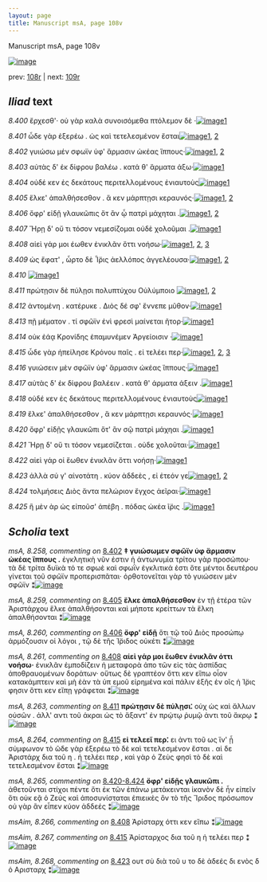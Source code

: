 ```yaml
---
layout: page
title: Manuscript msA, page 108v
---
```


Manuscript msA, page 108v

[![image](http://www.homermultitext.org/iipsrv?OBJ=IIP,1.0&FIF=/project/homer/pyramidal/deepzoom/hmt/vaimg/2017a/VA108VN_0611.tif&WID=100&CVT=JPEG)](http://www.homermultitext.org/ict2/?urn=urn:cite2:hmt:vaimg.2017a:VA108VN_0611)

prev:  [108r](../108r) | next:  [109r](../109r)

## *Iliad* text

*8.400* <a id="8.400"/> ἔρχεσθ'· οὐ γὰρ καλὰ συνοισόμεθα πτόλεμον δὲ ·[![image](http://www.homermultitext.org/iipsrv?OBJ=IIP,1.0&FIF=/project/homer/pyramidal/deepzoom/hmt/vaimg/2017a/VA108VN_0611.tif&RGN=0.4665,0.2382,0.3744,0.0338&WID=1000&CVT=JPEG)](http://www.homermultitext.org/ict2/?urn=urn:cite2:hmt:vaimg.2017a:VA108VN_0611@0.4665,0.2382,0.3744,0.0338)[1](#msA_8.1)

*8.401* <a id="8.401"/> ὧδε γὰρ ἐξερέω . ὡς καὶ τετελεσμένον ἔσται[![image](http://www.homermultitext.org/iipsrv?OBJ=IIP,1.0&FIF=/project/homer/pyramidal/deepzoom/hmt/vaimg/2017a/VA108VN_0611.tif&RGN=0.4665,0.2585,0.3473,0.0331&WID=1000&CVT=JPEG)](http://www.homermultitext.org/ict2/?urn=urn:cite2:hmt:vaimg.2017a:VA108VN_0611@0.4665,0.2585,0.3473,0.0331)[1](#msA_8.1), [2](#msAim_8.2002)

*8.402* <a id="8.402"/> γυιώσω μέν σφωϊν ὑφ' ἅρμασιν ὠκέας ἵππους·[![image](http://www.homermultitext.org/iipsrv?OBJ=IIP,1.0&FIF=/project/homer/pyramidal/deepzoom/hmt/vaimg/2017a/VA108VN_0611.tif&RGN=0.4695,0.2757,0.3784,0.0383&WID=1000&CVT=JPEG)](http://www.homermultitext.org/ict2/?urn=urn:cite2:hmt:vaimg.2017a:VA108VN_0611@0.4695,0.2757,0.3784,0.0383)[1](#msA_8.1), [2](#msA_8.258)

*8.403* <a id="8.403"/> αὐτὰς δ' ἐκ δίφρου βαλέω . κατά θ' ἅρματα άξω·[![image](http://www.homermultitext.org/iipsrv?OBJ=IIP,1.0&FIF=/project/homer/pyramidal/deepzoom/hmt/vaimg/2017a/VA108VN_0611.tif&RGN=0.4715,0.2968,0.3984,0.0316&WID=1000&CVT=JPEG)](http://www.homermultitext.org/ict2/?urn=urn:cite2:hmt:vaimg.2017a:VA108VN_0611@0.4715,0.2968,0.3984,0.0316)[1](#msA_8.1)

*8.404* <a id="8.404"/> οὐδέ κεν ἐς δεκάτους περιτελλομένους ἐνιαυτοὺς[![image](http://www.homermultitext.org/iipsrv?OBJ=IIP,1.0&FIF=/project/homer/pyramidal/deepzoom/hmt/vaimg/2017a/VA108VN_0611.tif&RGN=0.4695,0.3156,0.4064,0.0301&WID=1000&CVT=JPEG)](http://www.homermultitext.org/ict2/?urn=urn:cite2:hmt:vaimg.2017a:VA108VN_0611@0.4695,0.3156,0.4064,0.0301)[1](#msA_8.1)

*8.405* <a id="8.405"/> ἕλκε' ἀπαλθήσεσθον . ἅ κεν μάρπτῃσι κεραυνός·[![image](http://www.homermultitext.org/iipsrv?OBJ=IIP,1.0&FIF=/project/homer/pyramidal/deepzoom/hmt/vaimg/2017a/VA108VN_0611.tif&RGN=0.4675,0.3358,0.4194,0.0308&WID=1000&CVT=JPEG)](http://www.homermultitext.org/ict2/?urn=urn:cite2:hmt:vaimg.2017a:VA108VN_0611@0.4675,0.3358,0.4194,0.0308)[1](#msA_8.259), [2](#msA_8.1)

*8.406* <a id="8.406"/> ὄφρ' εἰδῇ γλαυκῶπις ὅτ ἂν ᾧ πατρὶ μάχηται .[![image](http://www.homermultitext.org/iipsrv?OBJ=IIP,1.0&FIF=/project/homer/pyramidal/deepzoom/hmt/vaimg/2017a/VA108VN_0611.tif&RGN=0.4585,0.3569,0.4284,0.0338&WID=1000&CVT=JPEG)](http://www.homermultitext.org/ict2/?urn=urn:cite2:hmt:vaimg.2017a:VA108VN_0611@0.4585,0.3569,0.4284,0.0338)[1](#msA_8.1), [2](#msA_8.260)

*8.407* <a id="8.407"/> Ἥρῃ δ' οὔ τι τόσον 					νεμεσίζομαι οὐδὲ χολοῦμαι .[![image](http://www.homermultitext.org/iipsrv?OBJ=IIP,1.0&FIF=/project/homer/pyramidal/deepzoom/hmt/vaimg/2017a/VA108VN_0611.tif&RGN=0.4545,0.3742,0.4154,0.0353&WID=1000&CVT=JPEG)](http://www.homermultitext.org/ict2/?urn=urn:cite2:hmt:vaimg.2017a:VA108VN_0611@0.4545,0.3742,0.4154,0.0353)[1](#msA_8.1)

*8.408* <a id="8.408"/> αἰεὶ γάρ μοι έωθεν ἐνικλᾶν ὅττι νοήσω·[![image](http://www.homermultitext.org/iipsrv?OBJ=IIP,1.0&FIF=/project/homer/pyramidal/deepzoom/hmt/vaimg/2017a/VA108VN_0611.tif&RGN=0.4545,0.3944,0.3764,0.0323&WID=1000&CVT=JPEG)](http://www.homermultitext.org/ict2/?urn=urn:cite2:hmt:vaimg.2017a:VA108VN_0611@0.4545,0.3944,0.3764,0.0323)[1](#msA_8.261), [2](#msA_8.1), [3](#msAim_8.266)

*8.409* <a id="8.409"/> ὡς ἔφατ' , ὦρτο δὲ Ἶ̈ρις ἀελλόπος ἀγγελέουσα·[![image](http://www.homermultitext.org/iipsrv?OBJ=IIP,1.0&FIF=/project/homer/pyramidal/deepzoom/hmt/vaimg/2017a/VA108VN_0611.tif&RGN=0.4655,0.4132,0.3624,0.0301&WID=1000&CVT=JPEG)](http://www.homermultitext.org/ict2/?urn=urn:cite2:hmt:vaimg.2017a:VA108VN_0611@0.4655,0.4132,0.3624,0.0301)[1](#msA_8.262), [2](#msA_8.1)

*8.410* <a id="8.410"/> 				[![image](http://www.homermultitext.org/iipsrv?OBJ=IIP,1.0&FIF=/project/homer/pyramidal/deepzoom/hmt/vaimg/2017a/VA108VN_0611.tif&RGN=0.4649,0.8037,0.3423,0.0352&WID=1000&CVT=JPEG)](http://www.homermultitext.org/ict2/?urn=urn:cite2:hmt:vaimg.2017a:VA108VN_0611@0.4649,0.8037,0.3423,0.0352)[1](#msA_8.1)

*8.411* <a id="8.411"/> πρώτῃσιν δὲ πύλῃσι πολυπτύχου Οὐλύμποιο 				[![image](http://www.homermultitext.org/iipsrv?OBJ=IIP,1.0&FIF=/project/homer/pyramidal/deepzoom/hmt/vaimg/2017a/VA108VN_0611.tif&RGN=0.4595,0.4313,0.3614,0.0338&WID=1000&CVT=JPEG)](http://www.homermultitext.org/ict2/?urn=urn:cite2:hmt:vaimg.2017a:VA108VN_0611@0.4595,0.4313,0.3614,0.0338)[1](#msA_8.263), [2](#msA_8.1)

*8.412* <a id="8.412"/> ἀντομένη . κατέρυκε . Διὸς 					δέ σφ' ἔννεπε μῦθον·[![image](http://www.homermultitext.org/iipsrv?OBJ=IIP,1.0&FIF=/project/homer/pyramidal/deepzoom/hmt/vaimg/2017a/VA108VN_0611.tif&RGN=0.4725,0.4493,0.3984,0.0331&WID=1000&CVT=JPEG)](http://www.homermultitext.org/ict2/?urn=urn:cite2:hmt:vaimg.2017a:VA108VN_0611@0.4725,0.4493,0.3984,0.0331)[1](#msA_8.1)

*8.413* <a id="8.413"/> πῇ μέματον . τί σφῶϊν ἐνὶ φρεσὶ μαίνεται ῆτορ·[![image](http://www.homermultitext.org/iipsrv?OBJ=IIP,1.0&FIF=/project/homer/pyramidal/deepzoom/hmt/vaimg/2017a/VA108VN_0611.tif&RGN=0.4675,0.4688,0.4054,0.0331&WID=1000&CVT=JPEG)](http://www.homermultitext.org/ict2/?urn=urn:cite2:hmt:vaimg.2017a:VA108VN_0611@0.4675,0.4688,0.4054,0.0331)[1](#msA_8.1)

*8.414* <a id="8.414"/> οὐκ ἐάᾳ Κρονίδης 					ἐπαμυνέμεν Ἀργείοισιν ·[![image](http://www.homermultitext.org/iipsrv?OBJ=IIP,1.0&FIF=/project/homer/pyramidal/deepzoom/hmt/vaimg/2017a/VA108VN_0611.tif&RGN=0.4755,0.4891,0.3964,0.0316&WID=1000&CVT=JPEG)](http://www.homermultitext.org/ict2/?urn=urn:cite2:hmt:vaimg.2017a:VA108VN_0611@0.4755,0.4891,0.3964,0.0316)[1](#msA_8.1)

*8.415* <a id="8.415"/> ὧδε γὰρ ἠπείλησε Κρόνου παῖς . εἰ τελέει περ·[![image](http://www.homermultitext.org/iipsrv?OBJ=IIP,1.0&FIF=/project/homer/pyramidal/deepzoom/hmt/vaimg/2017a/VA108VN_0611.tif&RGN=0.4745,0.5071,0.4024,0.0308&WID=1000&CVT=JPEG)](http://www.homermultitext.org/ict2/?urn=urn:cite2:hmt:vaimg.2017a:VA108VN_0611@0.4745,0.5071,0.4024,0.0308)[1](#msAim_8.267), [2](#msA_8.1), [3](#msA_8.264)

*8.416* <a id="8.416"/> γυιώσειν μὲν σφῶϊν ὑφ' ἅρμασιν ὠκέας ἵππους·[![image](http://www.homermultitext.org/iipsrv?OBJ=IIP,1.0&FIF=/project/homer/pyramidal/deepzoom/hmt/vaimg/2017a/VA108VN_0611.tif&RGN=0.4735,0.5267,0.4114,0.0323&WID=1000&CVT=JPEG)](http://www.homermultitext.org/ict2/?urn=urn:cite2:hmt:vaimg.2017a:VA108VN_0611@0.4735,0.5267,0.4114,0.0323)[1](#msA_8.1)

*8.417* <a id="8.417"/> αὐτὰς δ' ἐκ δίφρου βαλέειν . κατά θ' άρματα άξειν .[![image](http://www.homermultitext.org/iipsrv?OBJ=IIP,1.0&FIF=/project/homer/pyramidal/deepzoom/hmt/vaimg/2017a/VA108VN_0611.tif&RGN=0.4785,0.544,0.4204,0.0323&WID=1000&CVT=JPEG)](http://www.homermultitext.org/ict2/?urn=urn:cite2:hmt:vaimg.2017a:VA108VN_0611@0.4785,0.544,0.4204,0.0323)[1](#msA_8.1)

*8.418* <a id="8.418"/> οὐδέ κεν ἐς δεκάτους περιτελλομένους ἐνιαυτοὺς[![image](http://www.homermultitext.org/iipsrv?OBJ=IIP,1.0&FIF=/project/homer/pyramidal/deepzoom/hmt/vaimg/2017a/VA108VN_0611.tif&RGN=0.4775,0.5605,0.4194,0.0346&WID=1000&CVT=JPEG)](http://www.homermultitext.org/ict2/?urn=urn:cite2:hmt:vaimg.2017a:VA108VN_0611@0.4775,0.5605,0.4194,0.0346)[1](#msA_8.1)

*8.419* <a id="8.419"/> ἕλκε' ἀπαλθήσεσθον , ἅ κεν μάρπτῃσι κεραυνός·[![image](http://www.homermultitext.org/iipsrv?OBJ=IIP,1.0&FIF=/project/homer/pyramidal/deepzoom/hmt/vaimg/2017a/VA108VN_0611.tif&RGN=0.4785,0.58,0.4204,0.0376&WID=1000&CVT=JPEG)](http://www.homermultitext.org/ict2/?urn=urn:cite2:hmt:vaimg.2017a:VA108VN_0611@0.4785,0.58,0.4204,0.0376)[1](#msA_8.1)

*8.420* <a id="8.420"/> ὄφρ' εἰδῇς γλαυκῶπι ὅτ' ἂν σῷ πατρὶ μάχηαι .[![image](http://www.homermultitext.org/iipsrv?OBJ=IIP,1.0&FIF=/project/homer/pyramidal/deepzoom/hmt/vaimg/2017a/VA108VN_0611.tif&RGN=0.4575,0.5995,0.4304,0.0376&WID=1000&CVT=JPEG)](http://www.homermultitext.org/ict2/?urn=urn:cite2:hmt:vaimg.2017a:VA108VN_0611@0.4575,0.5995,0.4304,0.0376)[1](#msA_8.1)

*8.421* <a id="8.421"/> Ἥρῃ δ' οὔ τι τόσον 					νεμεσίζεται . οὐδε χολοῦται·[![image](http://www.homermultitext.org/iipsrv?OBJ=IIP,1.0&FIF=/project/homer/pyramidal/deepzoom/hmt/vaimg/2017a/VA108VN_0611.tif&RGN=0.4545,0.6191,0.4154,0.0361&WID=1000&CVT=JPEG)](http://www.homermultitext.org/ict2/?urn=urn:cite2:hmt:vaimg.2017a:VA108VN_0611@0.4545,0.6191,0.4154,0.0361)[1](#msA_8.1)

*8.422* <a id="8.422"/> αἰεὶ γάρ οἱ ἕωθεν ἐνικλᾶν ὅττι νοήσῃ·[![image](http://www.homermultitext.org/iipsrv?OBJ=IIP,1.0&FIF=/project/homer/pyramidal/deepzoom/hmt/vaimg/2017a/VA108VN_0611.tif&RGN=0.4505,0.6379,0.3844,0.0383&WID=1000&CVT=JPEG)](http://www.homermultitext.org/ict2/?urn=urn:cite2:hmt:vaimg.2017a:VA108VN_0611@0.4505,0.6379,0.3844,0.0383)[1](#msA_8.1)

*8.423* <a id="8.423"/> ἀλλὰ σύ γ' αἰνοτάτη . κύον ἀδδεὲς , εἰ ἐτεόν γε[![image](http://www.homermultitext.org/iipsrv?OBJ=IIP,1.0&FIF=/project/homer/pyramidal/deepzoom/hmt/vaimg/2017a/VA108VN_0611.tif&RGN=0.4535,0.6551,0.4084,0.0398&WID=1000&CVT=JPEG)](http://www.homermultitext.org/ict2/?urn=urn:cite2:hmt:vaimg.2017a:VA108VN_0611@0.4535,0.6551,0.4084,0.0398)[1](#msA_8.1), [2](#msAim_8.268)

*8.424* <a id="8.424"/> τολμήσεις Διὸς ἄντα 					πελώριον ἔγχος ἀεῖραι·[![image](http://www.homermultitext.org/iipsrv?OBJ=IIP,1.0&FIF=/project/homer/pyramidal/deepzoom/hmt/vaimg/2017a/VA108VN_0611.tif&RGN=0.4535,0.6739,0.4134,0.0376&WID=1000&CVT=JPEG)](http://www.homermultitext.org/ict2/?urn=urn:cite2:hmt:vaimg.2017a:VA108VN_0611@0.4535,0.6739,0.4134,0.0376)[1](#msA_8.1)

*8.425* <a id="8.425"/> ἣ μὲν ὰρ ὡς εἰποῦσ' ἀπέβη . πόδας ὠκέα ῖ̈ρις .[![image](http://www.homermultitext.org/iipsrv?OBJ=IIP,1.0&FIF=/project/homer/pyramidal/deepzoom/hmt/vaimg/2017a/VA108VN_0611.tif&RGN=0.4725,0.6942,0.4104,0.0346&WID=1000&CVT=JPEG)](http://www.homermultitext.org/ict2/?urn=urn:cite2:hmt:vaimg.2017a:VA108VN_0611@0.4725,0.6942,0.4104,0.0346)[1](#msA_8.1)

## *Scholia* text

*msA, 8.258, commenting on* [8.402](#8.402)  <a id="msA_8.258"/> **‡ γυιώσωμεν σφῶϊν ὑφ ἅρμασιν ὠκέας ἵππους .** ἐγκλητικὴ νῦν ἐστιν ἡ ἀντωνυμία τρίτου γὰρ προσώπου· τὰ δὲ τρίτα δυϊκὰ τό τε σφωὲ καὶ σφωῒν ἐγκλιτικά ἐστι ὅτε μέντοι δευτέρου γίνεται τοῦ σφῶϊν προπερισπᾶται· ὀρθοτονεῖται γὰρ τὸ γυιώσειν μὲν σφῶϊν ⁑[![image](http://www.homermultitext.org/iipsrv?OBJ=IIP,1.0&FIF=/project/homer/pyramidal/deepzoom/hmt/vaimg/2017a/VA108VN_0611.tif&RGN=0.1728,0.1301,0.7148,0.0766&WID=1000&CVT=JPEG)](http://www.homermultitext.org/ict2/?urn=urn:cite2:hmt:vaimg.2017a:VA108VN_0611@0.1728,0.1301,0.7148,0.0766)

*msA, 8.259, commenting on* [8.405](#8.405)  <a id="msA_8.259"/> **ἕλκε ἀπαλθήσεσθον** ἐν τῇ ἑτέρα τῶν Ἀριστάρχου ἕλκε ἀπαλθήσονται καὶ μήποτε κρείττων τὰ ἕλκη ἀπαλθήσονται ⁑[![image](http://www.homermultitext.org/iipsrv?OBJ=IIP,1.0&FIF=/project/homer/pyramidal/deepzoom/hmt/vaimg/2017a/VA108VN_0611.tif&RGN=0.188,0.3289,0.2316,0.0781&WID=1000&CVT=JPEG)](http://www.homermultitext.org/ict2/?urn=urn:cite2:hmt:vaimg.2017a:VA108VN_0611@0.188,0.3289,0.2316,0.0781)

*msA, 8.260, commenting on* [8.406](#8.406)  <a id="msA_8.260"/> **ὄφρ' εἰδῇ** ὅτι τῷ τοῦ Διὸς προσώπῳ ἁρμόζουσιν οἱ λόγοι , τῷ δὲ τῆς Ί̈ριδος οὐκέτι ⁑[![image](http://www.homermultitext.org/iipsrv?OBJ=IIP,1.0&FIF=/project/homer/pyramidal/deepzoom/hmt/vaimg/2017a/VA108VN_0611.tif&RGN=0.1908,0.3887,0.2256,0.067&WID=1000&CVT=JPEG)](http://www.homermultitext.org/ict2/?urn=urn:cite2:hmt:vaimg.2017a:VA108VN_0611@0.1908,0.3887,0.2256,0.067)

*msA, 8.261, commenting on* [8.408](#8.408)  <a id="msA_8.261"/> **αἱεὶ γάρ μοι ἕωθεν ἐνικλᾶν όττι νοήσω·** ἐνικλᾶν ἐμποδίζειν ἡ μεταφορὰ ἀπο τῶν εἰς τὰς ἀσπίδας ἀποθραυομένων δοράτων· οὕτως δὲ γραπτέον ὅττι κεν εἴπω οἶον κατακάμπτειν καὶ μὴ ἐὰν τὰ ὑπ εμοῦ εἰρημένα καὶ πάλιν ἑξῆς ἐν οῖς ἡ Ί̈ρις φησιν ὅττι κεν εἴπῃ γράφεται ⁑[![image](http://www.homermultitext.org/iipsrv?OBJ=IIP,1.0&FIF=/project/homer/pyramidal/deepzoom/hmt/vaimg/2017a/VA108VN_0611.tif&RGN=0.184,0.435,0.2396,0.1589&WID=1000&CVT=JPEG)](http://www.homermultitext.org/ict2/?urn=urn:cite2:hmt:vaimg.2017a:VA108VN_0611@0.184,0.435,0.2396,0.1589)

*msA, 8.263, commenting on* [8.411](#8.411)  <a id="msA_8.263"/> **πρώτῃσιν δὲ πύλῃσι⁚** οὐχ ὡς καὶ ἄλλων οὐσῶν . ἀλλ' αντι τοῦ άκραι ὡς τὸ ἄξαντ' ἐν πρῴτῳ ῥυμῷ ἀντι τοῦ ἄκρῳ ⁑[![image](http://www.homermultitext.org/iipsrv?OBJ=IIP,1.0&FIF=/project/homer/pyramidal/deepzoom/hmt/vaimg/2017a/VA108VN_0611.tif&RGN=0.1828,0.6122,0.2492,0.082&WID=1000&CVT=JPEG)](http://www.homermultitext.org/ict2/?urn=urn:cite2:hmt:vaimg.2017a:VA108VN_0611@0.1828,0.6122,0.2492,0.082)

*msA, 8.264, commenting on* [8.415](#8.415)  <a id="msA_8.264"/> **εἰ τελεεἴ περ⁚** ει ἀντι τοῦ ως ἵν' ᾖ σύμφωνον τὸ ῶδε γὰρ ἐξερέω τὸ δὲ καὶ τετελεσμένον ἔσται . αἱ δε Ἀριστάρχ δια τοῦ η . ἠ τελέει περ , καὶ γὰρ ὁ Ζεὺς φησὶ τὸ δὲ καὶ τετελεσμένον ἔσται ⁑[![image](http://www.homermultitext.org/iipsrv?OBJ=IIP,1.0&FIF=/project/homer/pyramidal/deepzoom/hmt/vaimg/2017a/VA108VN_0611.tif&RGN=0.186,0.6756,0.278,0.1078&WID=1000&CVT=JPEG)](http://www.homermultitext.org/ict2/?urn=urn:cite2:hmt:vaimg.2017a:VA108VN_0611@0.186,0.6756,0.278,0.1078)

*msA, 8.265, commenting on* [8.420-8.424](#8.420-8.424)  <a id="msA_8.265"/> **ὄφρ' εἰδῇς γλαυκῶπι .** ἀθετοῦνται στίχοι πέντε ὅτι ἐκ τῶν ἐπάνω μετάκεινται ἱκανὸν δὲ ἦν εἰπεῖν ὅτι οὐκ εᾷ ὁ Ζεύς καὶ ἀποσυνίσταται ἐπιεικὲς ὃν τὸ τῆς Ἴριδος πρόσωπον οὐ γὰρ ἂν εἶπεν κύον ἀδδεές ⁑[![image](http://www.homermultitext.org/iipsrv?OBJ=IIP,1.0&FIF=/project/homer/pyramidal/deepzoom/hmt/vaimg/2017a/VA108VN_0611.tif&RGN=0.2048,0.7266,0.6672,0.0886&WID=1000&CVT=JPEG)](http://www.homermultitext.org/ict2/?urn=urn:cite2:hmt:vaimg.2017a:VA108VN_0611@0.2048,0.7266,0.6672,0.0886)

*msAim, 8.266, commenting on* [8.408](#8.408)  <a id="msAim_8.266"/> Ἀρίσταρχ όττι κεν εἴπω ⁑[![image](http://www.homermultitext.org/iipsrv?OBJ=IIP,1.0&FIF=/project/homer/pyramidal/deepzoom/hmt/vaimg/2017a/VA108VN_0611.tif&RGN=0.4084,0.4049,0.0516,0.0315&WID=1000&CVT=JPEG)](http://www.homermultitext.org/ict2/?urn=urn:cite2:hmt:vaimg.2017a:VA108VN_0611@0.4084,0.4049,0.0516,0.0315)

*msAim, 8.267, commenting on* [8.415](#8.415)  <a id="msAim_8.267"/> Ἀρίσταρχος δια τοῦ η ἠ τελέει περ ⁑[![image](http://www.homermultitext.org/iipsrv?OBJ=IIP,1.0&FIF=/project/homer/pyramidal/deepzoom/hmt/vaimg/2017a/VA108VN_0611.tif&RGN=0.4192,0.5164,0.0524,0.043&WID=1000&CVT=JPEG)](http://www.homermultitext.org/ict2/?urn=urn:cite2:hmt:vaimg.2017a:VA108VN_0611@0.4192,0.5164,0.0524,0.043)

*msAim, 8.268, commenting on* [8.423](#8.423)  <a id="msAim_8.268"/> ουτ σὺ διὰ τοῦ υ το δὲ ἀδεές δι ενὸς δ ὁ Αρισταρχ ⁑[![image](http://www.homermultitext.org/iipsrv?OBJ=IIP,1.0&FIF=/project/homer/pyramidal/deepzoom/hmt/vaimg/2017a/VA108VN_0611.tif&RGN=0.4184,0.6642,0.0524,0.0505&WID=1000&CVT=JPEG)](http://www.homermultitext.org/ict2/?urn=urn:cite2:hmt:vaimg.2017a:VA108VN_0611@0.4184,0.6642,0.0524,0.0505)